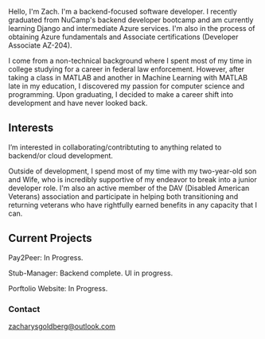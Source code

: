 Hello, I'm Zach. I'm a backend-focused software developer. I recently graduated from NuCamp's backend developer bootcamp and am currently learning Django and intermediate Azure services. I'm also in the process of obtaining Azure fundamentals and Associate certifications (Developer Associate AZ-204).

I come from a non-technical background where I spent most of my time in college studying for a career in federal law enforcement. However, after taking a class in MATLAB and another in Machine Learning with MATLAB late in my education, I discovered my passion for computer science and programming. Upon graduating, I decided to make a career shift into development and have never looked back.

## Interests
I’m interested in collaborating/contribtuting to anything related to backend/or cloud development.

Outside of development, I spend most of my time with my two-year-old son and Wife, who is incredibly supportive of my endeavor to break into a junior developer role.
I'm also an active member of the DAV (Disabled American Veterans) association and participate in helping both transitioning and returning veterans who have rightfully earned benefits in any capacity that I can.

## Current Projects
Pay2Peer: In Progress.

Stub-Manager: Backend complete. UI in progress.

Porftolio Website: In Progress.

### Contact
zacharysgoldberg@outlook.com

<!---
zacharysgoldberg/zacharysgoldberg is a ✨ special ✨ repository because its `README.md` (this file) appears on your GitHub profile.
You can click the Preview link to take a look at your changes.
--->
